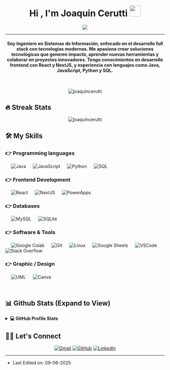 <h1 align="center">Hi , I'm Joaquin Cerutti <img src="https://media.giphy.com/media/hvRJCLFzcasrR4ia7z/giphy.gif" width="35"></h1>
<p align="center">
  <a href="https://github.com/DenverCoder1/readme-typing-svg"><img src="https://readme-typing-svg.herokuapp.com?lines=Ingeniero+en+Sistemas+de+Información;Desarrollador+Full+Stack;Apasionado+por+la+tecnología+y+el+aprendizaje+continuo;Conocimiento+en+React+%26+NextJS&center=true&width=500&height=50"></a>
</p>
<hr/>
<h4 align="center">Soy Ingeniero en Sistemas de Información, enfocado en el desarrollo full stack con tecnologías modernas. Me apasiona crear soluciones tecnológicas que generen impacto, aprender nuevas herramientas y colaborar en proyectos innovadores. Tengo conocimientos en desarrollo frontend con React y NextJS, y experiencia con lenguajes como Java, JavaScript, Python y SQL.</h4>
<br>
<p align="center"> <img src="https://komarev.com/ghpvc/?username=joaquincerutti&label=Profile%20views&color=0e75b6&style=plastic" alt="joaquincerutti" /> </p>

## 🔥 Streak Stats
<p align="center"><img src="https://github-readme-streak-stats.herokuapp.com/?user=joaquincerutti&theme=algolia" alt="joaquincerutti"  /></p>

## 🛠️ My Skills

### 👉 Programming languages
<p align="left"> 
  &emsp;
  <img alt="Java" src="https://img.shields.io/badge/Java-%23007396.svg?logo=java&logoColor=white">
  &emsp;
  <img alt="JavaScript" src="https://img.shields.io/badge/JavaScript-%23F7DF1E.svg?logo=javascript&logoColor=black">
  &emsp;
  <img alt="Python" src="https://img.shields.io/badge/Python-%2314354C.svg?logo=python&logoColor=white">
  &emsp;
  <img alt="SQL" src="https://img.shields.io/badge/SQL-%2307405e.svg?logo=sqlite&logoColor=white">
</p>

### 👉 Frontend Development
<p align="left"> 
  &emsp;
  <img alt="React" src="https://img.shields.io/badge/React-%2320232a.svg?logo=react&logoColor=%2361DAFB">
  &emsp;
  <img alt="NextJS" src="https://img.shields.io/badge/Next.js-black?logo=next.js&logoColor=white">
  &emsp;
  <img alt="PowerApps" src="https://img.shields.io/badge/PowerApps-%237F4DA0.svg?logo=microsoft&logoColor=white">
</p>

### 👉 Databases
<p align="left"> 
  &emsp;
  <img alt="MySQL" src="https://img.shields.io/badge/MySQL-%2300f.svg?logo=mysql&logoColor=white">
  &emsp;
  <img alt="SQLite" src="https://img.shields.io/badge/SQLite-%2307405e.svg?logo=sqlite&logoColor=white">
</p>

### 👉 Software & Tools
<p align="left"> 
  &emsp;
  <img alt="Google Colab" src="https://img.shields.io/badge/Colab-F9AB00?logo=google-colab&logoColor=white">
  &emsp;
  <img alt="Git" src="https://img.shields.io/badge/Git-%23F05033.svg?logo=git&logoColor=white">
  &emsp;
  <img alt="Linux" src="https://img.shields.io/badge/Linux-%23000.svg?logo=linux&logoColor=white">
  &emsp;
  <img alt="Google Sheets" src="https://img.shields.io/badge/Google%20Sheets-34A853?logo=google-sheets&logoColor=white">
  &emsp;
  <img alt="VSCode" src="https://img.shields.io/badge/VS%20Code-%23007ACC.svg?logo=visual-studio-code&logoColor=white">
  &emsp;
  <img alt="Stack Overflow" src="https://img.shields.io/badge/Stack%20Overflow-FE7A16?logo=stack-overflow&logoColor=white">
</p>

### 👉 Graphic / Design
<p align="left">
  &emsp;
  <img alt="UML" src="https://img.shields.io/badge/UML-Diagrams-%2300599C.svg">
  &emsp;
  <img alt="Canva" src="https://img.shields.io/badge/Canva-%2300C4CC.svg?logo=canva&logoColor=white">
</p>

<br/>

## 📊 Github Stats (Expand to View) 

<details> 
  <summary><b>💻 GitHub Profile Stats</b></summary>
  <br/>
  <p align="center">
    <img alt="Joaquin's Github Stats" src="https://github-readme-stats.vercel.app/api?username=joaquincerutti&show_icons=true&count_private=true&theme=algolia" height="192px"/>
    <br/>
    <img src="https://github-readme-stats.vercel.app/api/top-langs?username=joaquincerutti&show_icons=true&locale=en&layout=compact&theme=algolia" alt="joaquincerutti" height="192px"/>
    <br/>
    <b>Note:</b> Top languages is only a metric of the languages my public code consists of and doesn't reflect experience or skill level.
  </p>
</details>

## 🙋‍♂️ Let's Connect
<p align="center">
	<a href="mailto:ceruttijoaquin850@gmail.com"><img src="https://img.icons8.com/bubbles/50/000000/gmail.png" alt="Gmail"/></a>
	<a href="https://github.com/joaquincerutti"><img src="https://img.icons8.com/bubbles/50/000000/github.png" alt="GitHub"/></a>
	<a href="https://www.linkedin.com/in/joaquincerutti02"><img src="https://img.icons8.com/bubbles/50/000000/linkedin.png" alt="LinkedIn"/></a>
</p>

<hr/>


* Last Edited on: 09-06-2025

